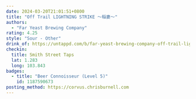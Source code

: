 ```yaml
---
date: 2024-03-20T21:01:51+0800
title: "Off Trail LIGHTNING STRIKE ～稲妻～"
authors:
  - "Far Yeast Brewing Company"
rating: 4.25
style: "Sour - Other"
drink_of: https://untappd.com/b/far-yeast-brewing-company-off-trail-lightning-strike/
checkin:
  title: Smith Street Taps
  lat: 1.283
  long: 103.843
badges:
  - title: "Beer Connoisseur (Level 5)"
    id: 1187590673
posting_method: https://corvus.chrisburnell.com
---
```

